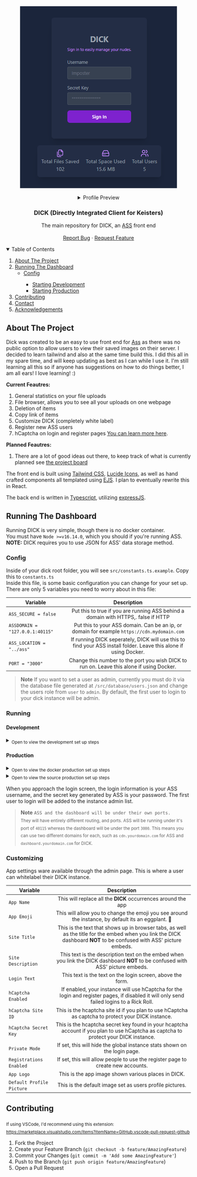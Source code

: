 <br />
<p align="center">
  <a href="assets/dick_example_2.png">
    <img src="assets/dick_example_2.png" alt="Login">
  </a>
  <details align="center">
  <summary>Profile Preview</summary>
    <a href="assets/dick_example_1.png">
    <img src="assets/dick_example_1.png" alt="Profile">
  </a>
  </details>

  <h3 align="center">DICK (Directly Integrated Client for Keisters)</h3>

  <p align="center">
    The main repository for DICK, an <a href="https://github.com/tycrek/ass">ASS</a> front end
    <br />
    <br />
    <a href="https://github.com/facinorous-420/dick/issues">Report Bug</a>
    ·
    <a href="https://github.com/facinorous-420/dick/issues">Request Feature</a>
  </p>
</p>

<!-- TABLE OF CONTENTS -->
<details open="open">
  <summary>Table of Contents</summary>
  <ol>
    <li><a href="#about-the-project">About The Project</a></li>
    <li><a href="#running-the-dashboard">Running The Dashboard</a>
      <ul>
        <li><a href="#config">Config</a></li>
          <ul>
            <li><a href="#development">Starting Development</a></li>
            <li><a href="#production">Starting Production</a></li>
          </ul>
        </ul>
    </li>
    <li>
      <a href="#contributing">Contributing</a>
    </li>
    <li>
      <a href="#contact">Contact</a>
    </li>
    <li>
      <a href="#acknowledgements">Acknowledgements</a>
    </li>
  </ol>
</details>


## About The Project

Dick was created to be an easy to use front end for <a href="https://github.com/tycrek/ass">Ass</a> as there was no public option to allow users to view their saved images on their server. I decided to learn tailwind and also at the same time build this. I did this all in my spare time, and will keep updating as best as I can while I use it. I'm still learning all this so if anyone has suggestions on how to do things better, I am all ears! I love learning! :)

**Current Feautres:**
1. General statistics on your file uploads
2. File browser, allows you to see all your uploads on one webpage
3. Deletion of items
4. Copy link of items
5. Customize DICK (completely white label)
6. Register new ASS users
7. hCaptcha on login and register pages <a href="https://www.hcaptcha.com/">You can learn more here</a>.

**Planned Feautres:**
1. There are a lot of good ideas out there, to keep track of what is currently planned see <a href="https://github.com/users/Facinorous-420/projects/2">the project board</a>

The front end is built using <a href="https://tailwindcss.com">Tailwind CSS</a>, <a href="https://lucide.dev/">Lucide Icons,</a> as well as hand crafted components all templated using <a href="https://ejs.co/">EJS</a>. I plan to eventually rewrite this in React.

The back end is written in <a href="https://www.typescriptlang.org/">Typescript</a>, utilizing <a href="https://expressjs.com/">expressJS</a>.


## Running The Dashboard

Running DICK is very simple, though there is no docker container.<br/>
You must have `Node >=v16.14.0`, which you should if you're running ASS.<br/>
**NOTE:** DICK requires you to use JSON for ASS' data storage method.

### Config

Inside of your dick root folder, you will see `src/constants.ts.example`. Copy this to `constants.ts`<br/>
Inside this file, is some basic configuration you can change for your set up. There are only 5 variables you need to worry about in this file:

| Variable                                     |           Description           |
| --------------------------------------------- | :---------------------: |
| `ASS_SECURE = false` | Put this to true if you are running ASS behind a domain with HTTPS,. false if HTTP                  |
| `ASSDOMAIN = "127.0.0.1:40115"` | Put this to your ASS domain. Can be an ip, or domain for example `https://cdn.mydomain.com` |
| `ASS_LOCATION = "../ass"` | If running DICK seperately, DICK will use this to find your ASS install folder. Leave this alone if using Docker. |
| `PORT = "3000"` | Change this number to the port you wish DICK to run on. Leave this alone if using Docker. |

> **Note**
> If you want to set a user as admin, currently you must do it via the database file generated at `/src/database/users.json` and change the users role from `user` to `admin`. By default, the first user to login to your dick instance will be admin.

### Running

#### Development

<details>
    <summary>
      <sub>Open to view the development set up steps</sub>
    </summary>

  1. Create a folder, call it whatever you wish
  2. Install, and run ASS https://github.com/tycrek/ass#installation (This will create an `ass` folder) 
  3. Go back into the folder you created and clone this repo `git clone https://github.com/Facinorous-420/dick`
  4. Go into the newly created `dick` folder `cd dick`
  5. Go into `/src` and copy `constants.ts.example` to `constants.ts` and edit it as needed
  6. Go back to the root of `dick` and install the dependancies for the frontend, `npm i`
  7. Run `npm run build:dev` to compile the code base in watch mode
  8. In a new terminal, run `npm run serve:dev` to run DICK using nodemon
</details>
  
#### Production
<details>
    <summary>
      <sub>Open to view the docker production set up steps</sub>
    </summary><br/>




  1. Create a folder, call it whatever you wish
  2. Install, and run ASS https://github.com/tycrek/ass#installation (This will create an `ass` folder) 
  3. Go back into the folder you created and clone this repo `git clone https://github.com/Facinorous-420/dick.git`
  4. Go into the newly created `dick` folder `cd dick`
   NOTE! 
  `To use dick on arm first run` ```rm -rf Dockerfile cp DockerfileARM ./Dockerfile ```
  5. Go into `/src` and copy `constants.ts.example` to `constants.ts` and edit it as needed
  6. Go back to the root of `dick` and edit the `docker-compose.yml` to match your specific needs by changing the port, and voluime location where your ass files are on your system.
  7. Run the docker compose file `docker-compose up -d` this will create a new container named `dick`.
</details>

<details>
    <summary>
      <sub>Open to view the source production set up steps</sub>
    </summary><br/>

 
  1. Create a folder, call it whatever you wish
  2. Install, and run ASS https://github.com/tycrek/ass#installation (This will create an `ass` folder) 
  3. Go back into the folder you created and clone this repo `git clone https://github.com/Facinorous-420/dick.git`
  4. Go into the newly created `dick` folder `cd dick`
 NOTE! 
  `To use dick on arm first run` ```rm -rf Dockerfile cp DockerfileARM ./Dockerfile ```
  5. Go into `/src` and copy `constants.ts.example` to `constants.ts` and edit it as needed
  6. Go back to the root of `dick` and install the dependancies for the frontend, `npm i`
  7. Run `npm start` to compile the code base and run DICK
</details>

When you approach the login screen, the login information is your ASS username, and the secret key generated by ASS is your password.
The first user to login will be added to the instance admin list.

> **Note**
> ```ASS and the dashboard will be under their own ports.```<br/>
> <sub> They will have entirely different routing, and ports. ASS will be running under it's port of `40115` whereas the dashboard will be under the port `3000`. This means you can use two different domains for each, such as `cdn.yourdomain.com` for ASS and `dashboard.yourdomain.com` for DICK. </sub>

### Customizing

App settings ware available through the admin page. This is where a user can whitelabel their DICK instance.

|                   Variable                    |       Description       |
| --------------------------------------------- | :---------------------: |
| `App Name` | This will replace all the **DICK** occurrences around the app |
| `App Emoji` | This will allow you to change the emoji you see around the instance, by default its an eggplant. 🍆 |
| `Site Title` | This is the text that shows up in browser tabs, as well as the title for the embed when you link the DICK dashboard **NOT** to be confused with ASS' picture embeds. |
| `Site Description` | This text is the description text on the embed when you link the DICK dashboard **NOT** to be confused with ASS' picture embeds. |
| `Login Text` | This text is the text on the login screen, above the form. |
| `hCaptcha Enabled` | If enabled, your instance will use hCaptcha for the login and register pages, if disabled it will only send failed logins to a Rick Roll. |
| `hCaptcha Site ID` | This is the hcaptcha site id if you plan to use hCaptcha as captcha to protect your DICK instance. |
| `hCaptcha Secret Key` | This is the hcaptcha secret key found in your hcaptcha account if you plan to use hCaptcha as captcha to protect your DICK instance. |
| `Private Mode` | If set, this will hide the global instance stats shown on the login page. |
| `Registrations Enabled` | If set, this will allow people to use the register page to create new accounts. |
| `App Logo` | This is the app image shown various places in DICK. |
| `Default Profile Picture` | This is the default image set as users profile pictures. |

## Contributing

<sub> If using VSCode, I'd recommend using this extension: https://marketplace.visualstudio.com/items?itemName=GitHub.vscode-pull-request-github</sub>

1. Fork the Project
2. Create your Feature Branch (`git checkout -b feature/AmazingFeature`)
3. Commit your Changes (`git commit -m 'Add some AmazingFeature'`)
4. Push to the Branch (`git push origin feature/AmazingFeature`)
5. Open a Pull Request

